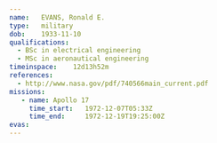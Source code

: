 ```yaml
---
name:	EVANS, Ronald E.
type:	military
dob:	1933-11-10
qualifications:
  - BSc in electrical engineering
  - MSc in aeronautical engineering
timeinspace:	12d13h52m
references:
  - http://www.nasa.gov/pdf/740566main_current.pdf
missions:
   - name: Apollo 17
     time_start:   1972-12-07T05:33Z
     time_end:     1972-12-19T19:25:00Z
evas:
---
```

